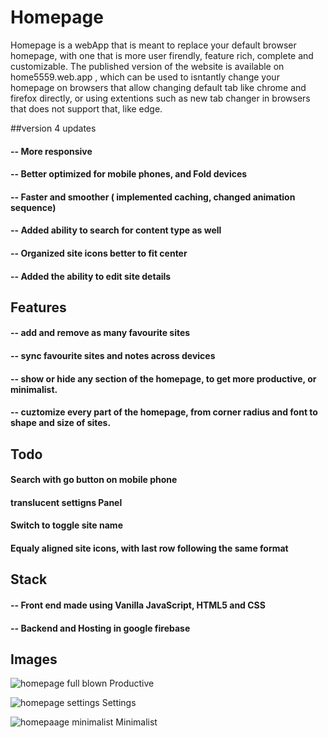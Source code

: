 # Homepage

Homepage is a webApp that is meant to replace your default browser homepage, with one that is more user firendly, feature rich, complete and customizable.
The published version of the website is available on home5559.web.app , which can be used to isntantly change your homepage on browsers that allow changing 
default tab like chrome and firefox directly, or using extentions such as new tab changer in browsers that does not support that, like edge. 

##version 4 updates
#### -- More responsive
#### -- Better optimized for mobile phones, and Fold devices
#### -- Faster and smoother ( implemented caching, changed animation sequence)
#### -- Added ability to search for content type as well 
#### -- Organized site icons better to fit center
#### -- Added the ability to edit site details

##  Features 
 #### -- add and remove as many favourite sites 
 #### -- sync favourite sites and notes across devices
 #### -- show or hide any section of the homepage, to get more productive, or minimalist.
 #### -- cuztomize every part of the homepage, from corner radius and font  to shape and size of sites.
 
 ## Todo
 #### Search with go button on mobile phone
 #### translucent settigns Panel
 #### Switch to toggle site name
 #### Equaly aligned site icons, with last row following the same format

## Stack
 #### -- Front end made using Vanilla JavaScript, HTML5 and CSS
 #### -- Backend and Hosting in google firebase

## Images

![homepage full blown](https://user-images.githubusercontent.com/72187226/196019288-4e9e0258-3b44-4099-a942-55dd149d8ed7.png)
Productive

![homepage settings](https://user-images.githubusercontent.com/72187226/196019292-089cfbe3-e172-4023-a208-a3440014c31b.png)
Settings

![homepaage minimalist](https://user-images.githubusercontent.com/72187226/196019293-b06de1fb-5bf0-45ec-ad2f-ade797e009d0.png)
Minimalist




